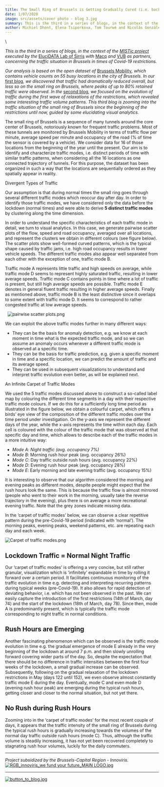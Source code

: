 ```yaml
---
title: The Small Ring of Brussels is Getting Gradually Cured (i.e. back to normal stagnated traffic) from Covid-19
date: 1/07/2020
image: src/assets/cover photo - blog 3.jpg
summary: This is the third in a series of blogs, in the context of the MISTic project. This blog we zoom into the traffic situation of the small ring of Brussels since the beginning of the restrictions until now, guided by some elucidating visual analytics.
author: Michiel Dhont, Elena Tsiporkova, Tom Tourwé and Nicolás González-Deleito
---
```


\
<p class="rtejustify"><em>This is the third in a series of blogs, in the context of the </em><a href="https://elucidata.be/projects/mistic"><em>MISTic project</em></a><em> executed by the </em><a href="https://elucidata.be/">EluciDATA Lab of Sirris</a><em> with </em><a href="https://www.macq.eu/nl_BE/">Macq</a><em> and </em><a href="https://www.vub.be/">VUB</a><em> as partners, concerning the traffic situation in Brussels in times of Covid-19 restrictions.</em></p>

<p class="rtejustify"><em>Our analysis is based on the open dataset of </em><a href="https://mobilite-mobiliteit.brussels/en">Brussels Mobility</a><em>, which contains vehicle counts on 55 busy locations in the city of Brussels. In our </em><a href="https://elucidata.be/mistic/blog/insightful-blueprints-brussels-traffic-emerge-times-covid-19">first blog</a><em>, we discovered that traffic had dramatically reduced overall, but less so on the small ring on Brussels, where peaks of up to 80% retained traffic were observed. In the </em><a href="https://elucidata.be/news/unravelling-volume-patterns-brussels-traffic-times-covid-19">second blog</a><em>, we focused on the evolution of traffic during the first wave of relaxations of the restrictions, which revealed some interesting traffic volume patterns. This third blog is zooming into the traffic situation of the small ring of Brussels since the beginning of the restrictions until now, guided by some elucidating visual analytics.</em></p>

<p class="rtejustify">The small ring of Brussels is a sequence of many tunnels around the core center of Brussels, notoriously known for frequent traffic problems. Most of these tunnels are monitored by Brussels Mobility in terms of traffic flow per minute, average speed per minute and occupancy of the road (% of time the sensor is covered by a vehicle). We consider data for 16 of those locations from the beginning of the year until the present. Our aim is to identify and characterize traffic modes, i.e. distinct periods of time with similar traffic patterns, when considering all the 16 locations as one connected trajectory of tunnels. For this purpose, the dataset has been organized in such a way that the locations are sequentially ordered as they spatially appear in reality.</p>

<p>Divergent Types of Traffic</p>

<p class="rtejustify">Our assumption is that during normal times the small ring goes through several different traffic modes which reoccur day after day. In order to identify those traffic modes, we have considered only the data before the lockdown (normal times) and were able to derive <strong>5 distinct traffic modes</strong> by clustering along the time dimension.</p>

<p class="rtejustify">In order to understand the specific characteristics of each traffic mode in detail, we turn to visual analytics. In this case, we generate pairwise scatter plots of the flow, speed and road occupancy, averaged over all locations, and represent the clusters we obtain in different colours (see figure below). The scatter plots show well-formed curved patterns, which is the typical shape caused by traffic jams, i.e. high road occupancy results in lower vehicle speeds. The different traffic modes also appear well separated from each other with the exception of one, traffic mode B.</p>

<p class="rtejustify">Traffic mode A represents little traffic and high speeds on average, while traffic mode D seems to represent highly saturated traffic, resulting in lower average speeds. Traffic mode C contains points in time where a lot of traffic is present, but still high average speeds are possible. Traffic mode E denotes in general fluent traffic resulting in higher average speeds. Finally as mentioned above, traffic mode B is the least distinctive since it overlaps to some extent with traffic mode D. It seems to correspond to rather congested traffic at low average speeds.</p>

<p>&nbsp;&nbsp;<img alt="pairwise scatter plots.png" src="../img/blogs/pairwise scatter plots.png" /></p>

<p>We can exploit the above traffic modes further in many different ways:</p>

<ul>
	<li class="rtejustify">They can be the basis for anomaly detection, e.g. we know at each moment in time what is the expected traffic mode, and so we can assume an anomaly occurs whenever a different traffic mode is observed at a specific time.</li>
	<li class="rtejustify">They can be the basis for traffic prediction, e.g. given a specific moment in time and a specific location, we can predict the amount of traffic and its average speed.</li>
	<li class="rtejustify">They can be used in subsequent visualizations to understand and interpret traffic evolution even better, as will be explained next. &nbsp;</li>
</ul>

<p>An Infinite Carpet of Traffic Modes</p>

<p class="rtejustify">We used the 5 traffic modes discussed above to construct a so-called label map by colouring the different time segments in a day with their respective traffic mode colours. If we do this for a sufficiently long time period as illustrated in the figure below, we obtain a colourful carpet, which offers a birds’ eye view of the composition of the different traffic modes over the time period under investigation. On the y-axis we represent the different days of the year, while the x-axis represents the time within each day. Each cell is coloured with the colour of the traffic mode that was observed at that specific day and time, which allows to describe each of the traffic modes in a more intuitive way:</p>

<ul>
	<li><em>Mode A</em>: <em>Night traffic (avg. occupancy 7%)</em></li>
	<li><em>Mode B</em>: Morning rush hour peak (avg. occupancy 26%)</li>
	<li><em>Mode C</em>: Day traffic outside rush hours (avg. occupancy 22%)</li>
	<li><em>Mode D</em>: Evening rush hour peak (avg. occupancy 28%)</li>
	<li><em>Mode E</em>: Early morning and late evening traffic (avg. occupancy 15%)</li>
</ul>

<p class="rtejustify">It is interesting to observe that our algorithm considered the morning and evening peaks as different modes, despite people might expect that the rush hours look the same. This is because the traffic flow is almost mirrored (people who went to their work in the morning, usually take the reverse trajectory in the evening), plus there is on average a more recreational evening traffic. Note that the grey zones indicate missing data.</p>

<p class="rtejustify">In the ‘carpet of traffic modes’ below, we can observe a clear repetitive pattern during the pre-Covid-19 period (indicated with ‘normal’). The morning peaks, evening peaks, weekend patterns, etc. are repeating each day and each week.</p>

<p><img alt="Carpet of traffic modes.png" src="../img/blogs/Carpet of traffic modes.png" />&nbsp;&nbsp;</p>

<h2>Lockdown Traffic = Normal Night Traffic</h2>

<p class="rtejustify">Our ‘carpet of traffic modes’ is offering a very concise, but still rather granular, visualization which is ‘infinitely’ expandable in time by rolling it forward over a certain period. It facilitates continuous monitoring of the traffic evolution in time e.g. detecting and interpreting recurring patterns during typical weeks (pre-Covid-19). It also allows for rapid detection of deviating behavior, i.e. which has not been observed in the past. We can easily capture the introduction of the first restrictions (14th of March, day 74) and the start of the lockdown (18th of March, day 78). Since then, mode A is predominantly present, which is typically the traffic mode corresponding to night traffic in normal conditions.</p>

<h2>Rush Hours are Emerging</h2>

<p class="rtejustify">Another fascinating phenomenon which can be observed is the traffic mode evolution in time e.g. the gradual emergence of mode E already in the very beginning of the lockdown at around 7 p.m. and then slowly unrolling forward covering wider parts of the day. So, despite the expectation that there should be no difference in traffic intensities between the first four weeks of the lockdown, a small gradual increase can be observed. Subsequently, following on the gradual relaxation of the lockdown restrictions in May (days 122 until 152), we even observe almost constantly traffic mode E during the day. Eventually, mode C and even mode D (evening rush hour peak) are emerging during the typical rush hours, getting closer and closer to the normal situation, but not yet there.</p>

<h2>No Rush during Rush Hours</h2>

<p class="rtejustify">Zooming into in the ‘carpet of traffic modes’ for the most recent couple of days, it appears that the traffic intensity of the small ring of Brussels during the typical rush hours is gradually increasing towards the volumes of the normal day traffic outside rush hours (mode C). Thus, although the traffic volume is steadily increasing, it has not yet been recovered completely to stagnating rush hour volumes, luckily for the daily commuters.</p>

<hr />
<p><em>Project subsidized by the Brussels-Capital Region - Innoviris.</em><a href="https://innoviris.brussels/" target="_blank"><img alt="RGB_innoviris_we fund your future_MAIN LOGO.jpg" src="../img/blogs/RGB_innoviris_we fund your future_MAIN LOGO.jpg" /></a></p>

<hr />
<p><a href="https://elucidata.be/projects/mistic#Blog" target="_self"><img alt="button_to_blog.jpg" src="../img/blogs/button_to_blog.jpg" /></a></p>
